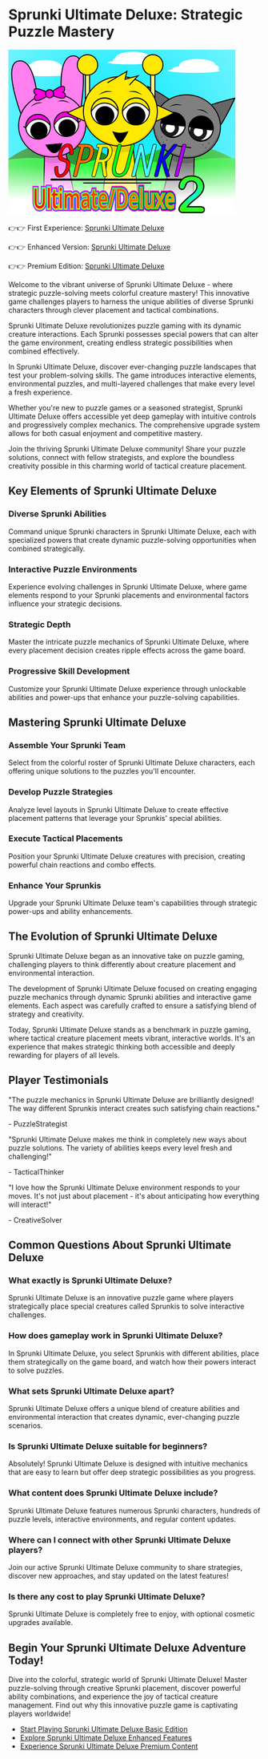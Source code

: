 # Sprunki Ultimate Deluxe: Strategic Puzzle Mastery

![Sprunki Ultimate Deluxe](https://raw.githubusercontent.com/sprunkiscrunkly/sprunki-ultimate-deluxe/refs/heads/main/sprunki-ultimate-deluxe.png "Sprunki Ultimate Deluxe Tactical Adventure")

👉👉 First Experience: [Sprunki Ultimate Deluxe](https://sprunksters.com/sprunki-ultimate-deluxe/ "Begin Your Sprunki Journey")

👉👉 Enhanced Version: [Sprunki Ultimate Deluxe](https://sprunkiscrunkly.com/sprunki-ultimate-deluxe/ "Advanced Sprunki Tactics")

👉👉 Premium Edition: [Sprunki Ultimate Deluxe](https://sprunkipyramixed.com/sprunki-ultimate-deluxe/ "Ultimate Sprunki Challenge")

Welcome to the vibrant universe of Sprunki Ultimate Deluxe - where strategic puzzle-solving meets colorful creature mastery! This innovative game challenges players to harness the unique abilities of diverse Sprunki characters through clever placement and tactical combinations.

Sprunki Ultimate Deluxe revolutionizes puzzle gaming with its dynamic creature interactions. Each Sprunki possesses special powers that can alter the game environment, creating endless strategic possibilities when combined effectively.

In Sprunki Ultimate Deluxe, discover ever-changing puzzle landscapes that test your problem-solving skills. The game introduces interactive elements, environmental puzzles, and multi-layered challenges that make every level a fresh experience.

Whether you're new to puzzle games or a seasoned strategist, Sprunki Ultimate Deluxe offers accessible yet deep gameplay with intuitive controls and progressively complex mechanics. The comprehensive upgrade system allows for both casual enjoyment and competitive mastery.

Join the thriving Sprunki Ultimate Deluxe community! Share your puzzle solutions, connect with fellow strategists, and explore the boundless creativity possible in this charming world of tactical creature placement.

## Key Elements of Sprunki Ultimate Deluxe

### Diverse Sprunki Abilities

Command unique Sprunki characters in Sprunki Ultimate Deluxe, each with specialized powers that create dynamic puzzle-solving opportunities when combined strategically.

### Interactive Puzzle Environments

Experience evolving challenges in Sprunki Ultimate Deluxe, where game elements respond to your Sprunki placements and environmental factors influence your strategic decisions.

### Strategic Depth

Master the intricate puzzle mechanics of Sprunki Ultimate Deluxe, where every placement decision creates ripple effects across the game board.

### Progressive Skill Development

Customize your Sprunki Ultimate Deluxe experience through unlockable abilities and power-ups that enhance your puzzle-solving capabilities.

## Mastering Sprunki Ultimate Deluxe

### Assemble Your Sprunki Team

Select from the colorful roster of Sprunki Ultimate Deluxe characters, each offering unique solutions to the puzzles you'll encounter.

### Develop Puzzle Strategies

Analyze level layouts in Sprunki Ultimate Deluxe to create effective placement patterns that leverage your Sprunkis' special abilities.

### Execute Tactical Placements

Position your Sprunki Ultimate Deluxe creatures with precision, creating powerful chain reactions and combo effects.

### Enhance Your Sprunkis

Upgrade your Sprunki Ultimate Deluxe team's capabilities through strategic power-ups and ability enhancements.

## The Evolution of Sprunki Ultimate Deluxe

Sprunki Ultimate Deluxe began as an innovative take on puzzle gaming, challenging players to think differently about creature placement and environmental interaction.

The development of Sprunki Ultimate Deluxe focused on creating engaging puzzle mechanics through dynamic Sprunki abilities and interactive game elements. Each aspect was carefully crafted to ensure a satisfying blend of strategy and creativity.

Today, Sprunki Ultimate Deluxe stands as a benchmark in puzzle gaming, where tactical creature placement meets vibrant, interactive worlds. It's an experience that makes strategic thinking both accessible and deeply rewarding for players of all levels.

## Player Testimonials

"The puzzle mechanics in Sprunki Ultimate Deluxe are brilliantly designed! The way different Sprunkis interact creates such satisfying chain reactions."

\- PuzzleStrategist

"Sprunki Ultimate Deluxe makes me think in completely new ways about puzzle solutions. The variety of abilities keeps every level fresh and challenging!"

\- TacticalThinker

"I love how the Sprunki Ultimate Deluxe environment responds to your moves. It's not just about placement - it's about anticipating how everything will interact!"

\- CreativeSolver

## Common Questions About Sprunki Ultimate Deluxe

### What exactly is Sprunki Ultimate Deluxe?

Sprunki Ultimate Deluxe is an innovative puzzle game where players strategically place special creatures called Sprunkis to solve interactive challenges.

### How does gameplay work in Sprunki Ultimate Deluxe?

In Sprunki Ultimate Deluxe, you select Sprunkis with different abilities, place them strategically on the game board, and watch how their powers interact to solve puzzles.

### What sets Sprunki Ultimate Deluxe apart?

Sprunki Ultimate Deluxe offers a unique blend of creature abilities and environmental interaction that creates dynamic, ever-changing puzzle scenarios.

### Is Sprunki Ultimate Deluxe suitable for beginners?

Absolutely! Sprunki Ultimate Deluxe is designed with intuitive mechanics that are easy to learn but offer deep strategic possibilities as you progress.

### What content does Sprunki Ultimate Deluxe include?

Sprunki Ultimate Deluxe features numerous Sprunki characters, hundreds of puzzle levels, interactive environments, and regular content updates.

### Where can I connect with other Sprunki Ultimate Deluxe players?

Join our active Sprunki Ultimate Deluxe community to share strategies, discover new approaches, and stay updated on the latest features!

### Is there any cost to play Sprunki Ultimate Deluxe?

Sprunki Ultimate Deluxe is completely free to enjoy, with optional cosmetic upgrades available.

## Begin Your Sprunki Ultimate Deluxe Adventure Today!

Dive into the colorful, strategic world of Sprunki Ultimate Deluxe! Master puzzle-solving through creative Sprunki placement, discover powerful ability combinations, and experience the joy of tactical creature management. Find out why this innovative puzzle game is captivating players worldwide!

- [Start Playing Sprunki Ultimate Deluxe Basic Edition](https://sprunksters.com/sprunki-ultimate-deluxe/)
- [Explore Sprunki Ultimate Deluxe Enhanced Features](https://sprunkiscrunkly.com/sprunki-ultimate-deluxe/)
- [Experience Sprunki Ultimate Deluxe Premium Content](https://sprunkipyramixed.com/sprunki-ultimate-deluxe/)
